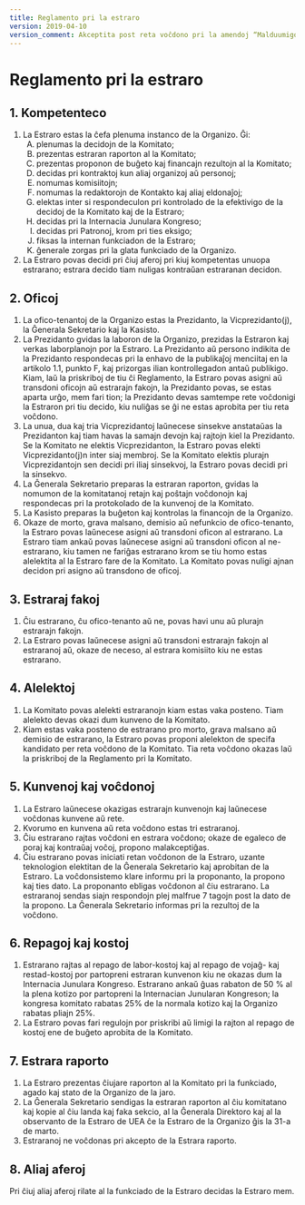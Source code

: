 ```yaml
---
title: Reglamento pri la estraro
version: 2019-04-10
version_comment: Akceptita post reta voĉdono pri la amendoj “Malduumigo de la Reglamentoj”, “Lingvaj ŝanĝoj”, “Ĉapitro pri Patronoj”, “Detaligo pri patronoj”
---
```


Reglamento pri la estraro
=========================

## 1. Kompetenteco
<ol>
	<li>
		La Estraro estas la ĉefa plenuma instanco de la Organizo. Ĝi:
		<ol type="A">
			<li>plenumas la decidojn de la Komitato;</li>
			<li>prezentas estraran raporton al la Komitato;</li>
			<li>prezentas proponon de buĝeto kaj financajn rezultojn al la Komitato;</li>
			<li>decidas pri kontraktoj kun aliaj organizoj aŭ personoj;</li>
			<li>nomumas komisiitojn;</li>
			<li>nomumas la redaktorojn de Kontakto kaj aliaj eldonaĵoj;</li>
			<li>elektas inter si respondeculon pri kontrolado de la efektivigo de la decidoj de la Komitato kaj de la Estraro;</li>
			<li>decidas pri la Internacia Junulara Kongreso;</li>
			<li>decidas pri Patronoj, krom pri ties eksigo;</li>
			<li>fiksas la internan funkciadon de la Estraro;</li>
			<li>ĝenerale zorgas pri la glata funkciado de la Organizo.</li>
		</ol>
	</li>
	<li>La Estraro povas decidi pri ĉiuj aferoj pri kiuj kompetentas unuopa estrarano; estrara decido tiam nuligas kontraŭan estraranan decidon.</li>
</ol>

## 2. Oficoj
1. La ofico-tenantoj de la Organizo estas la Prezidanto, la Vicprezidanto(j), la Ĝenerala Sekretario kaj la Kasisto.
2. La Prezidanto gvidas la laboron de la Organizo, prezidas la Estraron kaj verkas laborplanojn por la Estraro. La Prezidanto aŭ persono indikita de la Prezidanto respondecas pri la enhavo de la publikaĵoj menciitaj en la artikolo 1.1, punkto F, kaj prizorgas ilian kontrollegadon antaŭ publikigo. Kiam, laŭ la priskriboj de tiu ĉi Reglamento, la Estraro povas asigni aŭ transdoni oficojn aŭ estrarajn fakojn, la Prezidanto povas, se estas aparta urĝo, mem fari tion; la Prezidanto devas samtempe rete voĉdonigi la Estraron pri tiu decido, kiu nuliĝas se ĝi ne estas aprobita per tiu reta voĉdono.
3. La unua, dua kaj tria Vicprezidantoj laŭnecese sinsekve anstataŭas la Prezidanton kaj tiam havas la samajn devojn kaj rajtojn kiel la Prezidanto. Se la Komitato ne elektis Vicprezidanton, la Estraro povas elekti Vicprezidanto(j)n inter siaj membroj. Se la Komitato elektis plurajn Vicprezidantojn sen decidi pri iliaj sinsekvoj, la Estraro povas decidi pri la sinsekvo.
4. La Ĝenerala Sekretario preparas la estraran raporton, gvidas la nomumon de la komitatanoj retajn kaj poŝtajn voĉdonojn kaj respondecas pri la protokolado de la kunvenoj de la Komitato.
5. La Kasisto preparas la buĝeton kaj kontrolas la financojn de la Organizo.
6. Okaze de morto, grava malsano, demisio aŭ nefunkcio de ofico-tenanto, la Estraro povas laŭnecese asigni aŭ transdoni oficon al estrarano. La Estraro tiam ankaŭ povas laŭnecese asigni aŭ transdoni oficon al ne-estrarano, kiu tamen ne fariĝas estrarano krom se tiu homo estas alelektita al la Estraro fare de la Komitato. La Komitato povas nuligi ajnan decidon pri asigno aŭ transdono de oficoj.

## 3. Estraraj fakoj
1. Ĉiu estrarano, ĉu ofico-tenanto aŭ ne, povas havi unu aŭ plurajn estrarajn fakojn.
2. La Estraro povas laŭnecese asigni aŭ transdoni estrarajn fakojn al estraranoj aŭ, okaze de neceso, al estrara komisiito kiu ne estas estrarano.

## 4. Alelektoj
1. La Komitato povas alelekti estraranojn kiam estas vaka posteno. Tiam alelekto devas okazi dum kunveno de la Komitato.
2. Kiam estas vaka posteno de estrarano pro morto, grava malsano aŭ demisio de estrarano, la Estraro povas proponi alelekton de specifa kandidato per reta voĉdono de la Komitato. Tia reta voĉdono okazas laŭ la priskriboj de la Reglamento pri la Komitato.

## 5. Kunvenoj kaj voĉdonoj
1. La Estraro laŭnecese okazigas estrarajn kunvenojn kaj laŭnecese voĉdonas kunvene aŭ rete.
2. Kvorumo en kunvena aŭ reta voĉdono estas tri estraranoj.
3. Ĉiu estrarano rajtas voĉdoni en estrara voĉdono; okaze de egaleco de poraj kaj kontraŭaj voĉoj, propono malakceptiĝas.
4. Ĉiu estrarano povas iniciati retan voĉdonon de la Estraro, uzante teknologion elektitan de la Ĝenerala Sekretario kaj aprobitan de la Estraro. La voĉdonsistemo klare informu pri la proponanto, la propono kaj ties dato. La proponanto ebligas voĉdonon al ĉiu estrarano. La estraranoj sendas siajn respondojn plej malfrue 7 tagojn post la dato de la propono. La Ĝenerala Sekretario informas pri la rezultoj de la voĉdono.

## 6. Repagoj kaj kostoj
1. Estrarano rajtas al repago de labor-kostoj kaj al repago de vojaĝ- kaj restad-kostoj por partopreni estraran kunvenon kiu ne okazas dum la Internacia Junulara Kongreso. Estrarano ankaŭ ĝuas rabaton de 50 % al la plena kotizo por partopreni la Internacian Junularan Kongreson; la kongresa komitato rabatas 25% de la normala kotizo kaj la Organizo rabatas pliajn 25%.
2. La Estraro povas fari regulojn por priskribi aŭ limigi la rajton al repago de kostoj ene de buĝeto aprobita de la Komitato.

## 7. Estrara raporto
1. La Estraro prezentas ĉiujare raporton al la Komitato pri la funkciado, agado kaj stato de la Organizo de la jaro.
2. La Ĝenerala Sekretario sendigas la estraran raporton al ĉiu komitatano kaj kopie al ĉiu landa kaj faka sekcio, al la Ĝenerala Direktoro kaj al la observanto de la Estraro de UEA ĉe la Estraro de la Organizo ĝis la 31-a de marto.
3. Estraranoj ne voĉdonas pri akcepto de la Estrara raporto.

## 8. Aliaj aferoj
Pri ĉiuj aliaj aferoj rilate al la funkciado de la Estraro decidas la Estraro mem.
